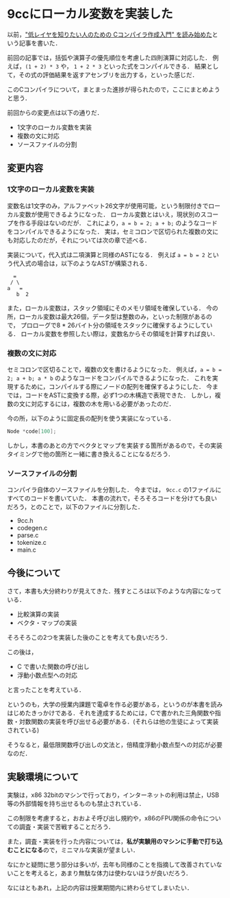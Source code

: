 # 9ccにローカル変数を実装した

以前，["低レイヤを知りたい人のための Cコンパイラ作成入門" を読み始めた](compiler-book-9cc.mkd)という記事を書いた．

前回の記事では，括弧や演算子の優先順位を考慮した四則演算に対応した．
例えば，`(1 + 2) * 3` や， `1 + 2 * 3` といった式をコンパイルできる．
結果として，その式の評価結果を返すアセンブリを出力する，といった感じだ．

このCコンパイラについて，まとまった進捗が得られたので，ここにまとめようと思う．

前回からの変更点は以下の通りだ．

* 1文字のローカル変数を実装
* 複数の文に対応
* ソースファイルの分割

## 変更内容
### 1文字のローカル変数を実装

変数名は1文字のみ，アルファベット26文字が使用可能，という制限付きでローカル変数が使用できるようになった．
ローカル変数とはいえ，現状別のスコープを作る手段はないのだが．
これにより，`a = b = 2; a + b;` のようなコードをコンパイルできるようになった．
実は，セミコロンで区切られた複数の文にも対応したのだが，それについては次の章で述べる．

実装について，代入式は二項演算と同様のASTになる．
例えば `a = b = 2` という代入式の場合は，以下のようなASTが構築される．

```
  =
 / \
a   =
   b  2
```

また，ローカル変数は，スタック領域にそのメモリ領域を確保している．
今の所，ローカル変数は最大26個，データ型は整数のみ，といった制限があるので，
プロローグで8 * 26バイト分の領域をスタックに確保するようにしている．
ローカル変数を参照したい際は，変数名からその領域を計算すれば良い．

### 複数の文に対応
セミコロンで区切ることで，複数の文を書けるようになった．
例えば，`a = b = 2; a + b; a * b` のようなコードをコンパイルできるようになった．
これを実現するために，コンパイルする際にノードの配列を確保するようにした．
今までは，コードをASTに変換する際，必ず1つの木構造で表現できた．
しかし，複数の文に対応するには，複数の木を用いる必要があったのだ．

今の所，以下のように固定長の配列を使う実装になっている．

```c
Node *code[100];
```

しかし，本書のあとの方でベクタとマップを実装する箇所があるので，その実装タイミングで他の箇所と一緒に書き換えることになるだろう．

### ソースファイルの分割

コンパイラ自体のソースファイルを分割した．
今までは， `9cc.c` の1ファイルにすべてのコードを書いていた．
本書の流れで，そろそろコードを分けても良いだろう，とのことで，以下のファイルに分割した．

* 9cc.h
* codegen.c
* parse.c
* tokenize.c
* main.c

## 今後について

さて，本書も大分終わりが見えてきた．残すところは以下のような内容になっている．

* 比較演算の実装
* ベクタ・マップの実装

そろそろこの2つを実装した後のことを考えても良いだろう．

この後は，

* C で書いた関数の呼び出し
* 浮動小数点型への対応

と言ったことを考えている．

というのも，大学の授業内課題で電卓を作る必要がある，というのが本書を読みはじめたきっかけである．それを達成するためには，Cで書かれた三角関数や指数・対数関数の実装を呼び出せる必要がある．(それらは他の生徒によって実装されている)

そうなると，最低限関数呼び出しの文法と，倍精度浮動小数点型への対応が必要なのだ．

## 実験環境について

実験は，x86 32bitのマシンで行っており，インターネットの利用は禁止，USB等の外部情報を持ち出せるものも禁止されている．

この制限を考慮すると，おおよそ呼び出し規約や，x86のFPU関係の命令についての調査・実装で苦戦することだろう．

また，調査・実装を行った内容については，**私が実験用のマシンに手動で打ち込むことになる**ので，ミニマルな実装が望ましい．

なにかと疑問に思う部分は多いが，去年も同様のことを指摘して改善されていないことを考えると，あまり無駄な体力は使わないほうが良いだろう．

なにはともあれ，上記の内容は授業期間内に終わらせてしまいたい．
